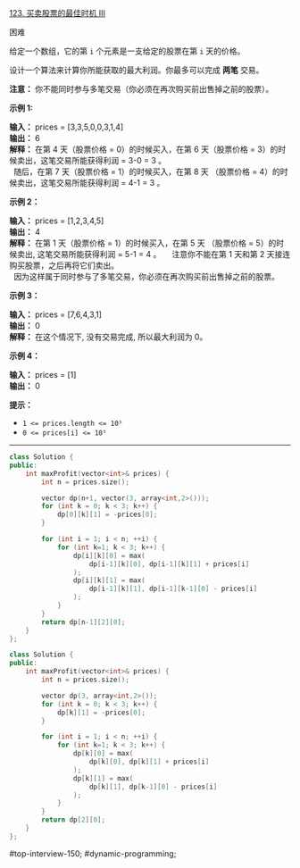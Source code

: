 [123. 买卖股票的最佳时机 III](https://leetcode.cn/problems/best-time-to-buy-and-sell-stock-iii/)

困难

给定一个数组，它的第 `i` 个元素是一支给定的股票在第 `i` 天的价格。

设计一个算法来计算你所能获取的最大利润。你最多可以完成 **两笔** 交易。

**注意：** 你不能同时参与多笔交易（你必须在再次购买前出售掉之前的股票）。

**示例 1:**

**输入：** prices = [3,3,5,0,0,3,1,4]  
**输出：** 6  
**解释：** 在第 4 天（股票价格 = 0）的时候买入，在第 6 天（股票价格 = 3）的时候卖出，这笔交易所能获得利润 = 3-0 = 3 。  
     随后，在第 7 天（股票价格 = 1）的时候买入，在第 8 天 （股票价格 = 4）的时候卖出，这笔交易所能获得利润 = 4-1 = 3 。  

**示例 2：**

**输入：** prices = [1,2,3,4,5]  
**输出：** 4  
**解释：** 在第 1 天（股票价格 = 1）的时候买入，在第 5 天 （股票价格 = 5）的时候卖出, 这笔交易所能获得利润 = 5-1 = 4 。     
     注意你不能在第 1 天和第 2 天接连购买股票，之后再将它们卖出。    
     因为这样属于同时参与了多笔交易，你必须在再次购买前出售掉之前的股票。  

**示例 3：**

**输入：** prices = [7,6,4,3,1]  
**输出：** 0  
**解释：** 在这个情况下, 没有交易完成, 所以最大利润为 0。 

**示例 4：**

**输入：** prices = [1]  
**输出：** 0

**提示：**

- `1 <= prices.length <= 10⁵`
- `0 <= prices[i] <= 10⁵`
---- ----
```cpp
class Solution {
public:
    int maxProfit(vector<int>& prices) {
        int n = prices.size();

        vector dp(n+1, vector(3, array<int,2>()));
        for (int k = 0; k < 3; k++) {
            dp[0][k][1] = -prices[0];
        }

        for (int i = 1; i < n; ++i) {
            for (int k=1; k < 3; k++) {
                dp[i][k][0] = max(
                    dp[i-1][k][0], dp[i-1][k][1] + prices[i]
                );
                dp[i][k][1] = max(
                    dp[i-1][k][1], dp[i-1][k-1][0] - prices[i]
                );
            }
        }
        return dp[n-1][2][0];
    }
};
```

```cpp
class Solution {
public:
    int maxProfit(vector<int>& prices) {
        int n = prices.size();

        vector dp(3, array<int,2>());
        for (int k = 0; k < 3; k++) {
            dp[k][1] = -prices[0];
        }

        for (int i = 1; i < n; ++i) {
            for (int k=1; k < 3; k++) {
                dp[k][0] = max(
                    dp[k][0], dp[k][1] + prices[i]
                );
                dp[k][1] = max(
                    dp[k][1], dp[k-1][0] - prices[i]
                );
            }
        }
        return dp[2][0];
    }
};
```
#top-interview-150; #dynamic-programming;  